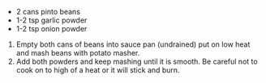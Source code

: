 - 2 cans pinto beans
- 1-2 tsp garlic powder
- 1-2 tsp onion powder

1. Empty both cans of beans into sauce pan (undrained) put on low heat and mash beans with potato masher.
1. Add both powders and keep mashing until it is smooth. Be careful not to cook on to high of a heat or it will stick and burn.
